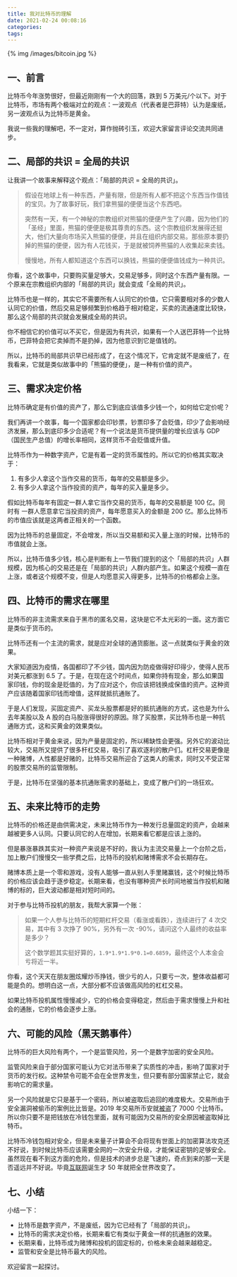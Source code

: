 ```yaml
---
title: 我对比特币的理解
date: 2021-02-24 00:08:16
categories:
tags:
---
```


{% img /images/bitcoin.jpg %}

## 一、前言

比特币今年涨势很好，但最近刚刚有一个大的回落，跌到 5 万美元/个以下。对于比特币，市场有两个极端对立的观点：一波观点（代表者是巴菲特）认为是废纸，另一波观点认为比特币是黄金。

我说一些我的理解吧，不一定对，算作抛砖引玉，欢迎大家留言评论交流共同进步。

## 二、局部的共识 = 全局的共识

让我讲一个故事来解释这个观点：「局部的共识 = 全局的共识」。

>假设在地球上有一种东西，产量有限，但是所有人都不把这个东西当作值钱的宝贝。为了故事好玩，我们拿熊猫的便便当这个东西吧。
>
>突然有一天，有一个神秘的宗教组织对熊猫的便便产生了兴趣，因为他们的「圣经」里面，熊猫的便便是极其尊贵的东西。这个宗教组织发展得还挺大，他们大量向市场买入熊猫的便便，并且在组织内部交易。那些原本要扔掉的熊猫的便便，因为有人花钱买，于是就被饲养熊猫的人收集起来卖钱。
>
>慢慢地，所有人都知道这个东西可以换钱，熊猫的便便值钱成为一种共识。

你看，这个故事中，只要购买量足够大，交易足够多，同时这个东西产量有限。一个原来在宗教组织内部的「局部的共识」就会变成「全局的共识」。

比特币也是一样的，其实它不需要所有人认同它的价值，它只需要相对多的少数人认同它的价值，然后交易足够频繁到价格趋于相对稳定，买卖的流通速度比较快，那么这个局部的共识就会发展成全局的共识。

你不相信它的价值可以不买它，但是因为有共识，如果有一个人送巴菲特一个比特币，巴菲特会把它卖掉而不是扔掉，因为他意识到它是值钱的。

所以，比特币的局部共识早已经形成了，在这个情况下，它肯定就不是废纸了，在我看来，它就是类似故事中的「熊猫的便便」，是一种有价值的资产。

## 三、需求决定价格

比特币确定是有价值的资产了，那么它到底应该值多少钱一个，如何给它定价呢？

我们再讲一个故事，每一个国家都会印钞票，钞票印多了会贬值，印少了会影响经济发展，那么到底印多少合适呢？有一个说法是货币提供量的增长应该与 GDP（国民生产总值）的增长率相同，这样货币不会贬值或升值。

比特币作为一种数字资产，它是有着一定的货币属性的。所以它的价格其实取决于：

 1. 有多少人拿这个当作交易的货币，每年的交易额是多少。
 2. 有多少人拿这个当作投资的资产，每年的买入量是多少。

假如比特币每年有固定一群人拿它当作交易的货币，每年的交易额是 100 亿。同时有 一群人愿意拿它当投资的资产，每年愿意买入的金额是 200 亿。那么比特币的市值应该就是这两者正相关的一个函数。

因为比特币的总量固定，不会增发，所以当交易额和买入量上涨的时候，比特币的市值就会上涨。

所以，比特币值多少钱，核心是判断有上一节我们提到的这个「局部的共识」人群规模，因为核心的交易还是在「局部的共识」人群内部产生。如果这个规模一直在上涨，或者这个规模不变，但是人均愿意买入得更多，比特币的价格都会上涨。

## 四、比特币的需求在哪里

比特币的非主流需求来自于黑市的匿名交易，这块是它不太光彩的一面。这方面它是类似于货币的。

比特币还有一个主流的需求，就是应对全球的通货膨胀。这一点就类似于黄金的效果。

大家知道因为疫情，各国都印了不少钱，国内因为防疫做得好印得少，使得人民币对美元都涨到 6.5 了。于是，在现在这个时间点，如果你持有现金，那么如果国家印钱，你的现金是贬值的，为了应对这个，你应该把钱换成保值的资产。这种资产应该随着国家印钱而增值，这样就抵抗通账了。

于是人们发现，买固定资产、买龙头股票都是好的抵抗通账的方式，这也是为什么去年美股以及 A 股的白马股涨得很好的原因。除了买股票，买比特币也是一种抗通账方式，这和买黄金的效果类似。

比特币相对于黄金来说，因为产量是固定的，所以稀缺性会更强。另外它的波动比较大，交易所又提供了很多杆杠交易，吸引了喜欢逐利的散户们。杠杆交易更像是一种赌博，人性都是好赌的，比特币交易所迎合了这类人的需求，同时又不受正常的股票交易所的监管限制。

于是，比特币在坚强的基本抗通账需求的基础上，变成了散户们的一场狂欢。

## 五、未来比特币的走势

比特币的价格还是由供需决定，未来比特币作为一种发行总量固定的资产，会越来越被更多人认同。只要认同它的人在增加，长期来看它都是应该上涨的。

但是暴涨暴跌其实对一种资产来说是不好的，我认为主流交易量上一个台阶之后，加上散户们慢慢交一些学费之后，比特币的投机和赌博需求不会长期存在。

赌博本质上是一个零和游戏，没有人能够一直从别人手里赌赢钱，这个时候比特币的价格应该会趋于逐步稳定。长期来看，也没有哪种资产长时间地被当作投机和赌博的标的，巨大波动都是相对短时间的。

对于参与比特币投机的朋友，我帮大家算一个账：

>如果一个人参与比特币的短期杠杆交易（看涨或看跌），连续进行了 4 次交易，其中有 3 次挣了 90%，另外有一次 -90%，请问这个人最终的收益率是多少？
>
>这个数学题其实挺好算的，`1.9*1.9*1.9*0.1=0.6859`，最终这个人本金会亏将近一半。

你看，这个天天在朋友圈炫耀炒币挣钱，很少亏的人，只要亏一次，整体收益都可能是负的。想明白这一点，大部分都不应该做高风险的杠杠交易。

如果比特币投机属性慢慢减少，它的价格会变得稳定，然后由于需求慢慢上升和社会的通胀，它的价格会逐步上涨。

## 六、可能的风险（黑天鹅事件）

比特币的巨大风险有两个，一个是监管风险，另一个是数字加密的安全风险。

监管风险来自于部分国家可能认为它对法币带来了实质性的冲击，影响了国家对于货币的发行权。这种禁令可能不会在全世界发生，但只要有部分国家禁止它，就会影响它的需求量。

另一个风险就是它只是基于一个密码，所以被盗取后追回的难度极大。交易所由于安全漏洞被偷币的案例比比皆是。2019 年交易所币安就[被盗](https://www.blocktempo.com/hacked-binance-lost-7000-btc-hackers-transfer-process/)了 7000 个比特币。所以你只要不是把钱放在冷钱包里面，就有可能因为交易所的安全原因被盗取掉比特币。

比特币冷钱包相对安全，但是未来量子计算会不会将现有世面上的加密算法攻克还不好说，到时候比特币应该需要全网的一次安全升级，才能保证密钥的足够安全。虽然现在看不到这方面的危险，但是技术的进步总是飞速的，奇点到来的那一天是否遥远并不好说。毕竟[互联网](https://baike.baidu.com/item/%E4%BA%92%E8%81%94%E7%BD%91/199186)诞生才 50 年就把全世界改变了。

## 七、小结

小结一下：

 * 比特币是数字资产，不是废纸，因为它已经有了「局部的共识」。
 * 比特币的需求决定价格，长期来看它有类似于黄金一样的抗通胀的效果。
 * 长期来看，比特币成为赌博和投机的固定标的，价格未来会越来越稳定。
 * 监管和安全是比特币最大的风险。

欢迎留言一起探讨。
